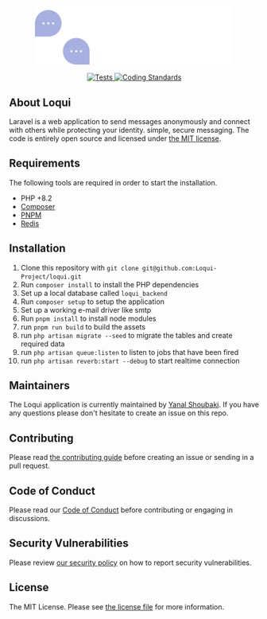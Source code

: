 
<p align="center">
    <img src="https://github.com/Loqui-Project/loqui/blob/main/art/logo.svg" width="400" />
</p>

<p align="center">
    <a href="https://github.com/Loqui-Project/loqui/actions?query=workflow%3ATests">
        <img src="https://github.com/Loqui-Project/loqui/workflows/Tests/badge.svg" alt="Tests" />
    </a>
    <a href="https://github.com/Loqui-Project/loqui/actions/workflows/coding-standards.yml">
        <img src="https://github.com/Loqui-Project/loqui/actions/workflows/coding-standards.yml/badge.svg" alt="Coding Standards" />
    </a>
</p>

## About Loqui

Laravel is a web application to send messages anonymously and connect with others while protecting your identity. simple, secure messaging.
The code is entirely open source and licensed under [the MIT license](LICENSE.md).


## Requirements

The following tools are required in order to start the installation.

- PHP +8.2
- [Composer](https://getcomposer.org/download/)
- [PNPM](https://pnpm.io/installation)
- [Redis](https://redis.io/docs/install/install-redis/)

## Installation


1. Clone this repository with `git clone git@github.com:Loqui-Project/loqui.git`
2. Run `composer install` to install the PHP dependencies
3. Set up a local database called `loqui_backend`
4. Run `composer setup` to setup the application
5. Set up a working e-mail driver like smtp
6. Run `pnpm install` to install node modules
7. run `pnpm run build` to build the assets 
8. run `php artisan migrate --seed` to migrate the tables and create required data
9. run `php artisan queue:listen` to listen to jobs that have been fired
10. run `php artisan reverb:start --debug` to start realtime connection
    
## Maintainers

The Loqui application is currently maintained by [Yanal Shoubaki](https://github.com/yanalshoubaki). If you have any questions please don't hesitate to create an issue on this repo.

## Contributing

Please read [the contributing guide](CONTRIBUTING.md) before creating an issue or sending in a pull request.

## Code of Conduct

Please read our [Code of Conduct](CODE_OF_CONDUCT.md) before contributing or engaging in discussions.

## Security Vulnerabilities

Please review [our security policy](.github/SECURITY.md) on how to report security vulnerabilities.

## License

The MIT License. Please see [the license file](LICENSE.md) for more information.
